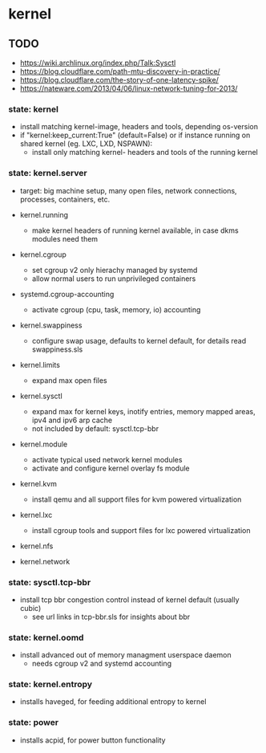 # kernel

## TODO

+ https://wiki.archlinux.org/index.php/Talk:Sysctl
+ https://blog.cloudflare.com/path-mtu-discovery-in-practice/
+ https://blog.cloudflare.com/the-story-of-one-latency-spike/
+ https://nateware.com/2013/04/06/linux-network-tuning-for-2013/

### state: kernel
+ install matching kernel-image, headers and tools, depending os-version
+ if "kernel:keep_current:True" (default=False) or
    if instance running on shared kernel (eg. LXC, LXD, NSPAWN):
    + install only matching kernel- headers and tools of the running kernel

### state: kernel.server
+ target: big machine setup, many open files, network connections, processes, containers, etc.

+ kernel.running
    + make kernel headers of running kernel available, in case dkms modules need them
+ kernel.cgroup
    + set cgroup v2 only hierachy managed by systemd
    + allow normal users to run unprivileged containers
+ systemd.cgroup-accounting
    + activate cgroup (cpu, task, memory, io) accounting
+ kernel.swappiness
    + configure swap usage, defaults to kernel default, for details read swappiness.sls
+ kernel.limits
    + expand max open files
+ kernel.sysctl
    + expand max for kernel keys, inotify entries, memory mapped areas, ipv4 and ipv6 arp cache
    + not included by default: sysctl.tcp-bbr
+ kernel.module
    + activate typical used network kernel modules
    + activate and configure kernel overlay fs module
+ kernel.kvm
    + install qemu and all support files for kvm powered virtualization
+ kernel.lxc
    + install cgroup tools and support files for lxc powered virtualization
+ kernel.nfs
+ kernel.network

### state: sysctl.tcp-bbr
+ install tcp bbr congestion control instead of kernel default (usually cubic)
    + see url links in tcp-bbr.sls for insights about bbr

### state: kernel.oomd
+ install advanced out of memory managment userspace daemon
    + needs cgroup v2 and systemd accounting

### state: kernel.entropy
+ installs haveged, for feeding additional entropy to kernel

### state: power
+ installs acpid, for power button functionality

